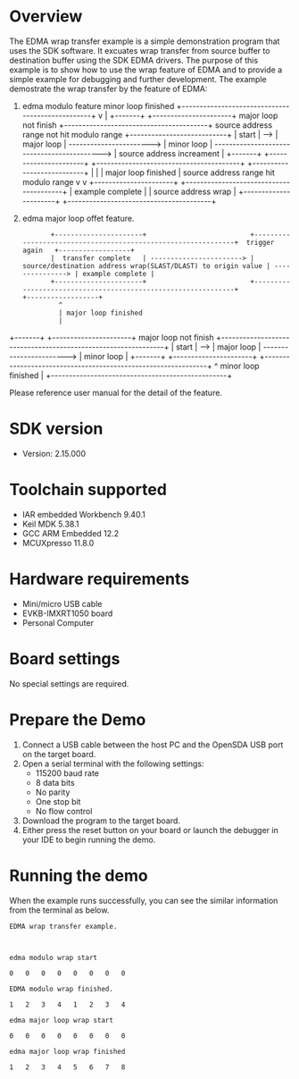 Overview
========
The EDMA wrap transfer example is a simple demonstration program that uses the SDK software.
It excuates wrap transfer from source buffer to destination buffer using the SDK EDMA drivers.
The purpose of this example is to show how to use the wrap feature of EDMA and to provide a simple example for
debugging and further development.
The example demostrate the wrap transfer by the feature of EDMA:
1. edma modulo feature
                                       minor loop finished
                +-------------------------------------------------+
                v                                                 |
+-------+     +----------------------+  major loop not finish   +----------------------------------------+  source address range not hit modulo range   +---------------------------+
| start | --> |      major loop      | -----------------------> |               minor loop               | -------------------------------------------> | source address increament |
+-------+     +----------------------+                          +----------------------------------------+                                              +---------------------------+
                |                                                 |
                | major loop finished                             | source address range hit modulo range
                v                                                 v
              +----------------------+                          +----------------------------------------+
              |  example complete    |                          |          source address wrap           |
              +----------------------+                          +----------------------------------------+

2. edma major loop offet feature.

              +----------------------+                          +--------------------------------------------------------------+  trigger again   +------------------+
              |  transfer complete   | -----------------------> | source/destination address wrap(SLAST/DLAST) to origin value | ---------------> | example complete |
              +----------------------+                          +--------------------------------------------------------------+                  +------------------+
                ^
                | major loop finished
                |
+-------+     +----------------------+  major loop not finish   +--------------------------------------------------------------+
| start | --> |      major loop      | -----------------------> |                          minor loop                          |
+-------+     +----------------------+                          +--------------------------------------------------------------+
                ^                      minor loop finished        |
                +-------------------------------------------------+


Please reference user manual for the detail of the feature.

SDK version
===========
- Version: 2.15.000

Toolchain supported
===================
- IAR embedded Workbench  9.40.1
- Keil MDK  5.38.1
- GCC ARM Embedded  12.2
- MCUXpresso  11.8.0

Hardware requirements
=====================
- Mini/micro USB cable
- EVKB-IMXRT1050 board
- Personal Computer

Board settings
==============
No special settings are required.

Prepare the Demo
================
1.  Connect a USB cable between the host PC and the OpenSDA USB port on the target board.
2.  Open a serial terminal with the following settings:
    - 115200 baud rate
    - 8 data bits
    - No parity
    - One stop bit
    - No flow control
3.  Download the program to the target board.
4.  Either press the reset button on your board or launch the debugger in your IDE to begin running the demo.

Running the demo
================
When the example runs successfully, you can see the similar information from the terminal as below.
~~~~~~~~~~~~~~~~~~~~~
EDMA wrap transfer example.



edma modulo wrap start

0   0   0   0   0   0   0   0

EDMA modulo wrap finished.

1   2   3   4   1   2   3   4

edma major loop wrap start

0   0   0   0   0   0   0   0

edma major loop wrap finished

1   2   3   4   5   6   7   8
~~~~~~~~~~~~~~~~~~~~~

